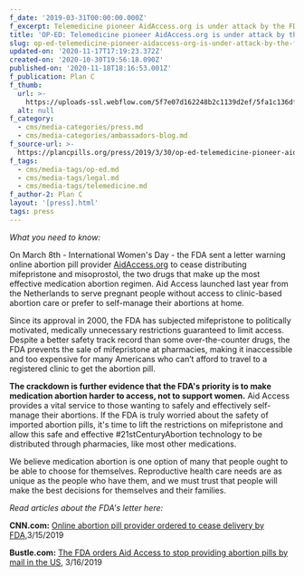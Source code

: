 ```yaml
---
f_date: '2019-03-31T00:00:00.000Z'
f_excerpt: Telemedicine pioneer AidAccess.org is under attack by the FDA.&nbsp;&nbsp;
title: 'OP-ED: Telemedicine pioneer AidAccess.org is under attack by the FDA'
slug: op-ed-telemedicine-pioneer-aidaccess-org-is-under-attack-by-the-fda-nbsp-nbsp
updated-on: '2020-11-17T17:19:23.372Z'
created-on: '2020-10-30T19:56:18.090Z'
published-on: '2020-11-18T18:16:53.001Z'
f_publication: Plan C
f_thumb:
  url: >-
    https://uploads-ssl.webflow.com/5f7e07d162248b2c1139d2ef/5fa1c136df389b20a6b866fb_unnamed0.jpg
  alt: null
f_category:
  - cms/media-categories/press.md
  - cms/media-categories/ambassadors-blog.md
f_source-url: >-
  https://plancpills.org/press/2019/3/30/op-ed-telemedicine-pioneer-aidaccessorg-is-under-attack-by-the-fdanbspnbsp
f_tags:
  - cms/media-tags/op-ed.md
  - cms/media-tags/legal.md
  - cms/media-tags/telemedicine.md
f_author-2: Plan C
layout: '[press].html'
tags: press
---
```


_What you need to know:_

On March 8th - International Women's Day - the FDA sent a letter warning online abortion pill provider [AidAccess.org](http://aidaccess.org/) to cease distributing mifepristone and misoprostol, the two drugs that make up the most effective medication abortion regimen. Aid Access launched last year from the Netherlands to serve pregnant people without access to clinic-based abortion care or prefer to self-manage their abortions at home.

Since its approval in 2000, the FDA has subjected mifepristone to politically motivated, medically unnecessary restrictions guaranteed to limit access. Despite a better safety track record than some over-the-counter drugs, the FDA prevents the sale of mifepristone at pharmacies, making it inaccessible and too expensive for many Americans who can’t afford to travel to a registered clinic to get the abortion pill.

**The crackdown is further evidence that the FDA's priority is to make medication abortion harder to access, not to support women.** Aid Access provides a vital service to those wanting to safely and effectively self-manage their abortions. If the FDA is truly worried about the safety of imported abortion pills, it's time to lift the restrictions on mifepristone and allow this safe and effective #21stCenturyAbortion technology to be distributed through pharmacies, like most other medications.   
  
We believe medication abortion is one option of many that people ought to be able to choose for themselves. Reproductive health care needs are as unique as the people who have them, and we must trust that people will make the best decisions for themselves and their families.  
  
_Read articles about the FDA's letter here:_   
  
**CNN.com:** [Online abortion pill provider ordered to cease delivery by FDA,](https://www.cnn.com/2019/03/15/health/fda-aid-access-abortion-pill-warning/index.html)3/15/2019  
  
**Bustle.com:** [The FDA orders Aid Access to stop providing abortion pills by mail in the US](https://www.bustle.com/p/the-fda-orders-aid-access-to-stop-providing-abortion-pills-by-mail-in-the-us-16961805), 3/16/2019
